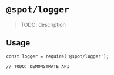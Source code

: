 # `@spot/logger`

> TODO: description

## Usage

```
const logger = require('@spot/logger');

// TODO: DEMONSTRATE API
```
